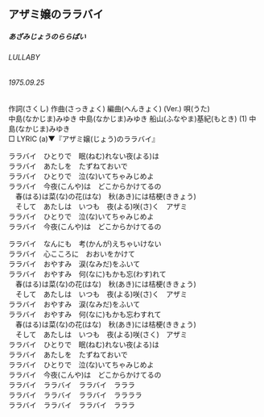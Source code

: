 ## アザミ嬢のララバイ
##### あざみじょうのららばい
###### LULLABY
###### 1975.09.25


作詞(さくし)   作曲(さっきょく) 編曲(へんきょく) (Ver.)  唄(うた)  
中島(なかじま)みゆき   中島(なかじま)みゆき   船山(ふなやま)基紀(もとき) (1) 中島(なかじま)みゆき  
□ LYRIC (a)▼『アザミ嬢(じょう)のララバイ』  

ララバイ　ひとりで　眠(ねむ)れない夜(よる)は   
ララバイ　あたしを　たずねておいで   
ララバイ　ひとりで　泣(な)いてちゃみじめよ   
ララバイ　今夜(こんや)は　どこからかけてるの   
　春(はる)は菜(な)の花(はな)　秋(あき)には桔梗(ききょう)   
　そして　あたしは　いつも　夜(よる)咲(さ)く　アザミ   
ララバイ　ひとりで　泣(な)いてちゃみじめよ   
ララバイ　今夜(こんや)は　どこからかけてるの   
   
ララバイ　なんにも　考(かんが)えちゃいけない   
ララバイ　心こころに　おおいをかけて   
ララバイ　おやすみ　涙(なみだ)をふいて   
ララバイ　おやすみ　何(なに)もかも忘(わす)れて   
　春(はる)は菜(な)の花(はな)　秋(あき)には桔梗(ききょう)   
　そして　あたしは　いつも　夜(よる)咲(さ)く　アザミ   
ララバイ　おやすみ　涙(なみだ)をふいて   
ララバイ　おやすみ　何(なに)もかも忘わすれて   
　春(はる)は菜(な)の花(はな)　秋(あき)には桔梗(ききょう)   
　そして　あたしは　いつも　夜(よる)咲(さく)　アザミ   
ララバイ　ひとりで　眠(ねむ)れない夜(よる)は   
ララバイ　あたしを　たずねておいで   
ララバイ　ひとりで　泣(な)いてちゃみじめよ   
ララバイ　今夜(こんや)は　どこからかけてるの   
ララバイ　ララバイ　ララバイ　ラララ   
ララバイ　ララバイ　ララバイ　ララララ   
ララバイ　ララバイ　ララバイ　ラララ   
